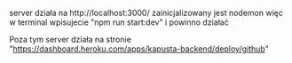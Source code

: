 server działa na http://localhost:3000/
zainicjalizowany jest nodemon więc w terminal wpisujecie "npm run start:dev" i powinno działać

Poza tym server działa na stronie "https://dashboard.heroku.com/apps/kapusta-backend/deploy/github"
